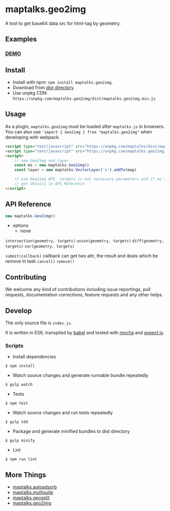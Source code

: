 # maptalks.geo2img

A tool to get base64 data src for html-tag<img> by geometry.

## Examples

### [DEMO](https://cxiaof.github.io/maptalks.geo2img/demo/index.html)

## Install

-   Install with npm: `npm install maptalks.geo2img`.
-   Download from [dist directory](https://github.com/cXiaof/maptalks.geo2img/tree/master/dist).
-   Use unpkg CDN: `https://unpkg.com/maptalks.geo2img/dist/maptalks.geo2img.min.js`

## Usage

As a plugin, `maptalks.geo2img` must be loaded after `maptalks.js` in browsers. You can also use `'import { Geo2img } from "maptalks.geo2img"` when developing with webpack.

```html
<script type="text/javascript" src="https://unpkg.com/maptalks/dist/maptalks.min.js"></script>
<script type="text/javascript" src="https://unpkg.com/maptalks.geo2img/dist/maptalks.geo2img.min.js"></script>
<script>
    // new Geo2img and layer
    const ms = new maptalks.Geo2img()
    const layer = new maptalks.VectorLayer('v').addTo(map)

    // use Geo2img API, targets is not necessary parameters and if no targets user will choose geometry on the map
    // get details in API Reference
</script>
```

## API Reference

```javascript
new maptalks.Geo2img()
```

-   options
    -   none

`intersection(geometry, targets)`
`union(geometry, targets)`
`diff(geometry, targets)`
`xor(geometry, targets)`

`submit(callback)` callback can get two attr, the result and deals which be remove in task
`cancel()`
`remove()`

## Contributing

We welcome any kind of contributions including issue reportings, pull requests, documentation corrections, feature requests and any other helps.

## Develop

The only source file is `index.js`.

It is written in ES6, transpiled by [babel](https://babeljs.io/) and tested with [mocha](https://mochajs.org) and [expect.js](https://github.com/Automattic/expect.js).

### Scripts

-   Install dependencies

```shell
$ npm install
```

-   Watch source changes and generate runnable bundle repeatedly

```shell
$ gulp watch
```

-   Tests

```shell
$ npm test
```

-   Watch source changes and run tests repeatedly

```shell
$ gulp tdd
```

-   Package and generate minified bundles to dist directory

```shell
$ gulp minify
```

-   Lint

```shell
$ npm run lint
```

## More Things

-   [maptalks.autoadsorb](https://github.com/cXiaof/maptalks.autoadsorb/issues)
-   [maptalks.multisuite](https://github.com/cXiaof/maptalks.multisuite/issues)
-   [maptalks.geosplit](https://github.com/cXiaof/maptalks.geosplit/issues)
-   [maptalks.geo2img](https://github.com/cXiaof/maptalks.geo2img/issues)
